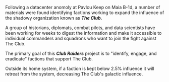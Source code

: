 Following a datacenter anomoly at Pavlou Keep on Maia B-1d, a number of materials were found identifying
factions working to expand the influence of the shadowy organization known as ***The Club.***

A group of historians, diplomats, combat pilots, and data scientists have been working for weeks to digest the information
and make it accessible to individual commanders and squadrons who want to join the fight against The Club.

The primary goal of this ***Club Raiders*** project is to "identify, engage, and eradicate" factions that support The Club.

Outside its home system, if a faction is kept below 2.5% influence it will retreat from the system, decreasing The Club's 
galactic influence.
